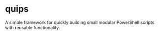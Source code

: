 ﻿# quips

A simple framework for quickly building small modular PowerShell scripts with reusable functionality.